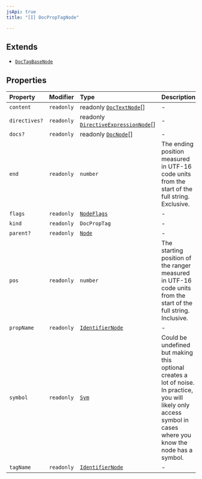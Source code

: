 ```yaml
---
jsApi: true
title: "[I] DocPropTagNode"

---
```

## Extends

- [`DocTagBaseNode`](DocTagBaseNode.md)

## Properties

| Property | Modifier | Type | Description | Overrides | Inherited from |
| :------ | :------ | :------ | :------ | :------ | :------ |
| `content` | `readonly` | readonly [`DocTextNode`](DocTextNode.md)[] | - | [`DocTagBaseNode`](DocTagBaseNode.md).`content` | [`DocTagBaseNode`](DocTagBaseNode.md).`content` |
| `directives?` | `readonly` | readonly [`DirectiveExpressionNode`](DirectiveExpressionNode.md)[] | - | [`DocTagBaseNode`](DocTagBaseNode.md).`directives` | [`DocTagBaseNode`](DocTagBaseNode.md).`directives` |
| `docs?` | `readonly` | readonly [`DocNode`](DocNode.md)[] | - | [`DocTagBaseNode`](DocTagBaseNode.md).`docs` | [`DocTagBaseNode`](DocTagBaseNode.md).`docs` |
| `end` | `readonly` | `number` | The ending position measured in UTF-16 code units from the start of the full string. Exclusive. | [`DocTagBaseNode`](DocTagBaseNode.md).`end` | [`DocTagBaseNode`](DocTagBaseNode.md).`end` |
| `flags` | `readonly` | [`NodeFlags`](../enumerations/NodeFlags.md) | - | [`DocTagBaseNode`](DocTagBaseNode.md).`flags` | [`DocTagBaseNode`](DocTagBaseNode.md).`flags` |
| `kind` | `readonly` | `DocPropTag` | - | [`DocTagBaseNode`](DocTagBaseNode.md).`kind` | [`DocTagBaseNode`](DocTagBaseNode.md).`kind` |
| `parent?` | `readonly` | [`Node`](../type-aliases/Node.md) | - | [`DocTagBaseNode`](DocTagBaseNode.md).`parent` | [`DocTagBaseNode`](DocTagBaseNode.md).`parent` |
| `pos` | `readonly` | `number` | The starting position of the ranger measured in UTF-16 code units from the start of the full string. Inclusive. | [`DocTagBaseNode`](DocTagBaseNode.md).`pos` | [`DocTagBaseNode`](DocTagBaseNode.md).`pos` |
| `propName` | `readonly` | [`IdentifierNode`](IdentifierNode.md) | - | - | - |
| `symbol` | `readonly` | [`Sym`](Sym.md) | Could be undefined but making this optional creates a lot of noise. In practice, you will likely only access symbol in cases where you know the node has a symbol. | [`DocTagBaseNode`](DocTagBaseNode.md).`symbol` | [`DocTagBaseNode`](DocTagBaseNode.md).`symbol` |
| `tagName` | `readonly` | [`IdentifierNode`](IdentifierNode.md) | - | [`DocTagBaseNode`](DocTagBaseNode.md).`tagName` | [`DocTagBaseNode`](DocTagBaseNode.md).`tagName` |
